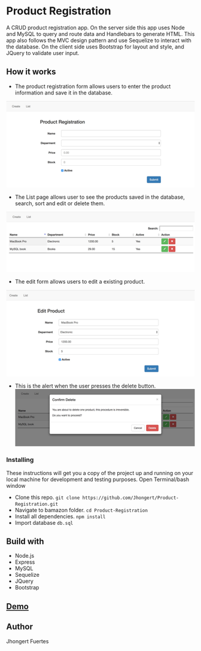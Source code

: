 # Product Registration
A CRUD product registration app. On the server side this app uses Node and MySQL to query and route data and Handlebars to generate HTML. This app also follows the MVC design pattern and use Sequelize to interact with the database. On the client side uses Bootstrap for layout and style, and JQuery to validate user input.

## How it works
- The product registration form allows users to enter the product information and save it in the database.

![Create](https://github.com/Jhongert/Product-Registration/blob/master/public/assets/images/create.jpeg?raw=true)

- The List page allows user to see the products saved in the database, search, sort and edit or delete them.

![Create](https://github.com/Jhongert/Product-Registration/blob/master/public/assets/images/list.jpeg?raw=true)

- The edit form allows users to edit a existing product.

![Create](https://github.com/Jhongert/Product-Registration/blob/master/public/assets/images/edit.jpeg?raw=true)

- This is the alert when the user presses the delete button.
![Create](https://github.com/Jhongert/Product-Registration/blob/master/public/assets/images/delete.jpeg?raw=true)

### Installing
These instructions will get you a copy of the project up and running on your local machine for development and testing purposes.
Open Terminal/bash window
- Clone this repo. `git clone https://github.com/Jhongert/Product-Registration.git`
- Navigate to bamazon folder. `cd Product-Registration`
- Install all dependencies. `npm install`
- Import database `db.sql`

## Build with
- Node.js
- Express
- MySQL
- Sequelize
- JQuery
- Bootstrap

## [Demo](https://salty-earth-12670.herokuapp.com/)

## Author
Jhongert Fuertes
